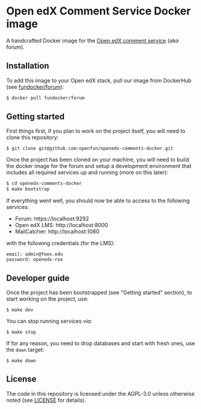 # Open edX Comment Service Docker image

A handcrafted Docker image for the [Open edX comment
service](https://github.com/edx/cs_comments_service) (_aka_ forum).

## Installation

To add this image to your Open edX stack, pull our image from DockerHub (see
[fundocker/forum](https://hub.docker.com/r/fundocker/forum/)):

```bash
$ docker pull fundocker/forum
```

## Getting started

First things first, if you plan to work on the project itself, you will need to
clone this repository:

```
$ git clone git@github.com:openfun/openedx-comments-docker.git
```

Once the project has been cloned on your machine, you will need to build the
docker image for the forum and setup a development environment that includes all
required services up and running (more on this later):

```bash
$ cd openedx-comments-docker
$ make bootstrap
```

If everything went well, you should now be able to access to the following
services:

- Forum: https://localhost:9292
- Open edX LMS: http://localhost:8000
- MailCatcher: http://localhost:1080

with the following credentials (for the LMS):

```
email: admin@foex.edu
password: openedx-rox
```

## Developer guide

Once the project has been bootstrapped (see "Getting started" section), to start
working on the project, use:

```
$ make dev
```

You can stop running services _via_:

```
$ make stop
```

If for any reason, you need to drop databases and start with fresh ones, use the
`down` target:

```
$ make down
```

## License

The code in this repository is licensed under the AGPL-3.0 unless otherwise
noted (see [LICENSE](./LICENSE) for details).
